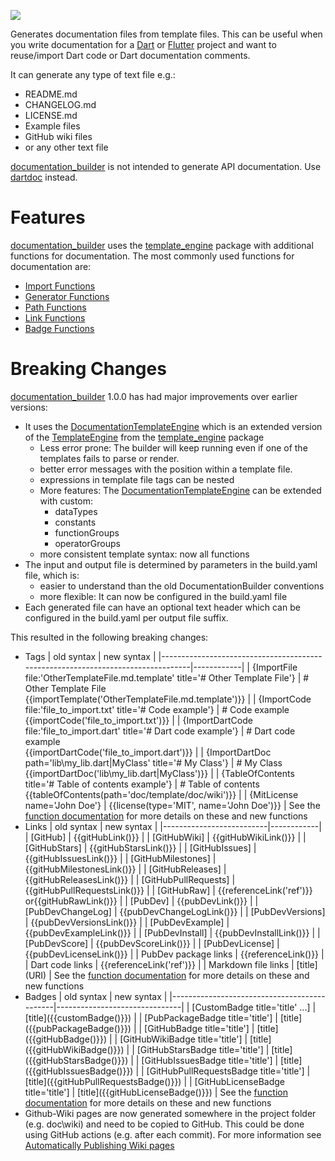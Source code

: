 [//]: # (This file was generated from: doc/template/doc/wiki/01-Documentation-Builder.md.template using the documentation_builder package)

![](https://github.com/domain-centric/documentation_builder/wiki/documentation_builder.jpeg)

Generates documentation files from template files.
This can be useful when you write documentation for a
[Dart](https://dart.dev/) or [Flutter](https://flutter.dev/) project
and want to reuse/import Dart code or Dart documentation comments.

It can generate any type of text file e.g.:
* README.md
* CHANGELOG.md
* LICENSE.md
* Example files
* GitHub wiki files
* or any other text file

[documentation_builder](https://pub.dev/packages/documentation_builder) is not intended to generate API documentation.
Use [dartdoc](https://dart.dev/tools/dartdoc) instead.

# Features
[documentation_builder](https://pub.dev/packages/documentation_builder) uses the [template_engine](https://pub.dev/packages/template_engine) package with additional functions for documentation.
The most commonly used functions for documentation are:
* [Import Functions](https://github.com/domain-centric/documentation_builder/wiki/06-Functions.md#import-functions)
* [Generator Functions](https://github.com/domain-centric/documentation_builder/wiki/06-Functions.md#generator-functions)
* [Path Functions](https://github.com/domain-centric/documentation_builder/wiki/06-Functions.md#path-functions)
* [Link Functions](https://github.com/domain-centric/documentation_builder/wiki/06-Functions.md#link-functions)
* [Badge Functions](https://github.com/domain-centric/documentation_builder/wiki/06-Functions.md#badge-functions)

# Breaking Changes
[documentation_builder](https://pub.dev/packages/documentation_builder) 1.0.0 has had major improvements over earlier versions:
* It uses the [DocumentationTemplateEngine](https://github.com/domain-centric/documentation_builder/blob/9e5bd3f6eb6da1dc107faa2fe3a2d19b7c043a8d/src/builder/documentation_builder.dart#L42) which is an extended version of the [TemplateEngine](https://github.com/domain-centric/documentation_builder/blob/9e5bd3f6eb6da1dc107faa2fe3a2d19b7c043a8d/src/builder/documentation_builder.dart#L42) from the [template_engine](https://pub.dev/packages/template_engine) package
  * Less error prone: The builder will keep running even if one of the templates fails to parse or render.
  * better error messages with the position within a template file.
  * expressions in template file tags can be nested
  * More features: The [DocumentationTemplateEngine](https://github.com/domain-centric/documentation_builder/blob/9e5bd3f6eb6da1dc107faa2fe3a2d19b7c043a8d/src/builder/documentation_builder.dart#L42) can be extended with custom:
    * dataTypes
    * constants
    * functionGroups
    * operatorGroups
  * more consistent template syntax: now all functions
* The input and output file is determined by parameters in the build.yaml file, which is:
  * easier to understand than the old DocumentationBuilder conventions
  * more flexible: It can now be configured in the build.yaml file
* Each generated file can have an optional text header which can be configured in the build.yaml per output file suffix.

This resulted in the following breaking changes:
* Tags
  | old syntax                                                                      | new syntax |
  |---------------------------------------------------------------------------------|------------|
  | {ImportFile file:'OtherTemplateFile.md.template' title='# Other Template File'} | # Other Template File<br>{{importTemplate('OtherTemplateFile.md.template')}} |
  | {ImportCode file:'file_to_import.txt' title='# Code example'}                   | # Code example<br>{{importCode('file_to_import.txt')}} |
  | {ImportDartCode file:'file_to_import.dart' title='# Dart code example'}         | # Dart code example<br>{{importDartCode('file_to_import.dart')}} |
  | {ImportDartDoc path='lib\my_lib.dart&#124;MyClass' title='# My Class'}          | # My Class<br>{{importDartDoc('lib\my_lib.dart&#124;MyClass')}} |
  | {TableOfContents title='# Table of contents example'}                           | # Table of contents<br>{{tableOfContents(path='doc/template/doc/wiki')}} |
  | {MitLicense name='John Doe'}                                                    | {{license(type='MIT', name='John Doe')}} |
  See the [function documentation](https://github.com/domain-centric/documentation_builder/wiki/06-Functions.md#import-functions) for more details on these and new functions
* Links
  | old syntax               | new syntax |
  |--------------------------|------------|
  | &#91;GitHub]             | {{gitHubLink()}} |
  | &#91;GitHubWiki]         | {{gitHubWikiLink()}} |
  | &#91;GitHubStars]        | {{gitHubStarsLink()}} |
  | &#91;GitHubIssues]       | {{gitHubIssuesLink()}} |
  | &#91;GitHubMilestones]   | {{gitHubMilestonesLink()}} |
  | &#91;GitHubReleases]     | {{gitHubReleasesLink()}} |
  | &#91;GitHubPullRequests] | {{gitHubPullRequestsLink()}} |
  | &#91;GitHubRaw]          | {{referenceLink('ref')}} or{{gitHubRawLink()}} |
  | &#91;PubDev]             | {{pubDevLink()}} |
  | &#91;PubDevChangeLog]    | {{pubDevChangeLogLink()}} |
  | &#91;PubDevVersions]     | {{pubDevVersionsLink()}} |
  | &#91;PubDevExample]      | {{pubDevExampleLink()}} |
  | &#91;PubDevInstall]      | {{pubDevInstallLink()}} |
  | &#91;PubDevScore]        | {{pubDevScoreLink()}} |
  | &#91;PubDevLicense]      | {{pubDevLicenseLink()}} |
  | PubDev package links     | {{referenceLink()}} |
  | Dart code links          | {{referenceLink('ref')}} |
  | Markdown file links      | &#91;title](URI) |
  See the [function documentation](https://github.com/domain-centric/documentation_builder/wiki/06-Functions.md#link-functions) for more details on these and new functions
* Badges
  | old syntax                                  | new syntax                    |
  |---------------------------------------------|-------------------------------|
  | &#91;CustomBadge title='title' ...]         | &#91;title]({{customBadge()}})             |
  | &#91;PubPackageBadge title='title']         | &#91;title]({{pubPackageBadge()}})         |
  | &#91;GitHubBadge title='title']             | &#91;title]({{gitHubBadge()}})             |
  | &#91;GitHubWikiBadge title='title']         | &#91;title]({{gitHubWikiBadge()}})         |
  | &#91;GitHubStarsBadge title='title']        | &#91;title]({{gitHubStarsBadge()}})        |
  | &#91;GitHubIssuesBadge title='title']       | &#91;title]({{gitHubIssuesBadge()}})       |
  | &#91;GitHubPullRequestsBadge title='title'] | &#91;title]({{gitHubPullRequestsBadge()}}) |
  | &#91;GitHubLicenseBadge title='title']      | &#91;title]({{gitHubLicenseBadge()}})      |
  See the [function documentation](https://github.com/domain-centric/documentation_builder/wiki/06-Functions.md#badge-functions) for more details on these and new functions
* Github-Wiki pages are now generated somewhere in the project folder (e.g. doc\wiki) and need to be copied to GitHub.
  This could be done using GitHub actions (e.g. after each commit).
  For more information see [Automatically Publishing Wiki pages](https://github.com/domain-centric/documentation_builder/wiki/09-Publishing.md#automatically-publishing-wiki-pages)